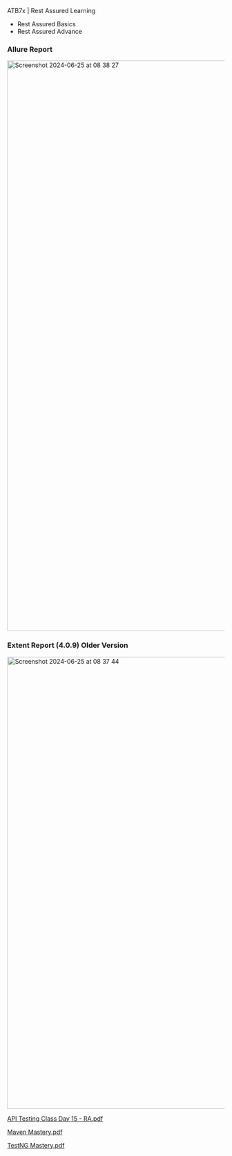 

ATB7x | Rest Assured Learning

- Rest Assured Basics
- Rest Assured Advance




### Allure Report

<img width="1320" alt="Screenshot 2024-06-25 at 08 38 27" src="https://github.com/PramodDutta/ATB6xRestAssuredLearnin/assets/1409610/ecd6aabd-d937-4d0d-b98e-2541d21e5686">




### Extent Report (4.0.9) Older Version

<img width="1046" alt="Screenshot 2024-06-25 at 08 37 44" src="https://github.com/PramodDutta/ATB6xRestAssuredLearnin/assets/1409610/2f2dbc4f-8bdb-4b35-afdd-c405b7d80d10">




[API Testing Class Day 15 - RA.pdf](https://github.com/user-attachments/files/15879751/API.Testing.Class.Day.15.-.RA.pdf)



[Maven Mastery.pdf](https://github.com/user-attachments/files/15879753/Maven.Mastery.pdf)


[TestNG Mastery.pdf](https://github.com/user-attachments/files/15907774/TestNG.Mastery.pdf)
